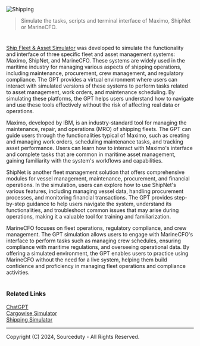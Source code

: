 ![Shipping](https://github.com/user-attachments/assets/a9b90645-a66d-4cb8-a816-971ad38a1205)

> Simulate the tasks, scripts and terminal interface of Maximo, ShipNet or MarineCFO.

#

[Ship Fleet & Asset Simulator](https://chatgpt.com/g/g-8d5fMy4Uh-ship-fleet-asset-simulator) was developed to simulate the functionality and interface of three specific fleet and asset management systems: Maximo, ShipNet, and MarineCFO. These systems are widely used in the maritime industry for managing various aspects of shipping operations, including maintenance, procurement, crew management, and regulatory compliance. The GPT provides a virtual environment where users can interact with simulated versions of these systems to perform tasks related to asset management, work orders, and maintenance scheduling. By simulating these platforms, the GPT helps users understand how to navigate and use these tools effectively without the risk of affecting real data or operations.

Maximo, developed by IBM, is an industry-standard tool for managing the maintenance, repair, and operations (MRO) of shipping fleets. The GPT can guide users through the functionalities typical of Maximo, such as creating and managing work orders, scheduling maintenance tasks, and tracking asset performance. Users can learn how to interact with Maximo's interface and complete tasks that are common in maritime asset management, gaining familiarity with the system's workflows and capabilities.

ShipNet is another fleet management solution that offers comprehensive modules for vessel management, maintenance, procurement, and financial operations. In the simulation, users can explore how to use ShipNet's various features, including managing vessel data, handling procurement processes, and monitoring financial transactions. The GPT provides step-by-step guidance to help users navigate the system, understand its functionalities, and troubleshoot common issues that may arise during operations, making it a valuable tool for training and familiarization.

MarineCFO focuses on fleet operations, regulatory compliance, and crew management. The GPT simulation allows users to engage with MarineCFO's interface to perform tasks such as managing crew schedules, ensuring compliance with maritime regulations, and overseeing operational data. By offering a simulated environment, the GPT enables users to practice using MarineCFO without the need for a live system, helping them build confidence and proficiency in managing fleet operations and compliance activities.

#
### Related Links

[ChatGPT](https://github.com/sourceduty/ChatGPT)
<br>
[Cargowise Simulator](https://github.com/sourceduty/Cargowise_Simulator)
<br>
[Shipping Simulator](https://github.com/sourceduty/Shipping_Simulator)

***
Copyright (C) 2024, Sourceduty - All Rights Reserved.
